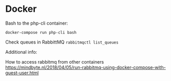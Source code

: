 # Docker

Bash to the php-cli container:

```
docker-compose run php-cli bash
```

Check queues in RabbittMQ
`rabbitmqctl list_queues`


Additional info:

How to access rabbitmq from other containers
https://mindbyte.nl/2018/04/05/run-rabbitmq-using-docker-compose-with-guest-user.html
